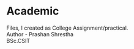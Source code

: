 # Academic
Files, I created as College Assignment/practical.
<br>
Author - Prashan Shrestha
<br>
BSc.CSIT

